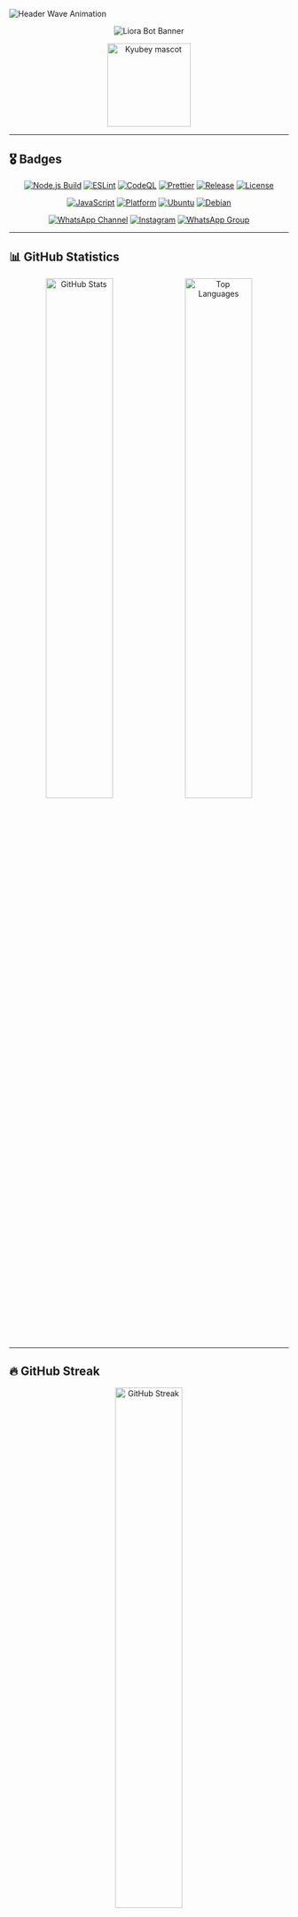 ![Header Wave Animation](https://capsule-render.vercel.app/api?type=waving&color=0:0B3D91,50:1A1F71,100:4B0082&height=250&section=header&text=Liora%20WhatsApp%20Bot&fontSize=55&fontAlignY=35&animation=twinkling&fontColor=ffffff)

<div align="center">

![Liora Bot Banner](https://qu.ax/SUDjH.png)

<img src="https://raw.githubusercontent.com/innng/innng/master/assets/kyubey.gif" width="150" height="150" alt="Kyubey mascot" />

</div>

---

## 🎖️ Badges

<div align="center">

[![Node.js Build](https://img.shields.io/github/actions/workflow/status/naruyaizumi/liora/node.js.yml?label=Node.js&style=for-the-badge&logo=github&logoColor=white&color=0B3D91&labelColor=2F2F2F)](https://github.com/naruyaizumi/liora/actions/workflows/node.js.yml)
[![ESLint](https://img.shields.io/github/actions/workflow/status/naruyaizumi/liora/eslint.yml?label=ESLint&style=for-the-badge&logo=eslint&logoColor=white&color=0B3D91&labelColor=2F2F2F)](https://github.com/naruyaizumi/liora/actions/workflows/eslint.yml)
[![CodeQL](https://img.shields.io/github/actions/workflow/status/naruyaizumi/liora/codeql.yml?label=CodeQL&style=for-the-badge&logo=github&logoColor=white&color=0B3D91&labelColor=2F2F2F)](https://github.com/naruyaizumi/liora/actions/workflows/codeql.yml)
[![Prettier](https://img.shields.io/badge/Prettier-Enabled-0B3D91?style=for-the-badge&logo=prettier&logoColor=white&labelColor=2F2F2F)](https://prettier.io/)
[![Release](https://img.shields.io/github/v/release/naruyaizumi/liora?style=for-the-badge&logo=github&logoColor=white&color=0B3D91&labelColor=2F2F2F)](https://github.com/naruyaizumi/liora/releases)
[![License](https://img.shields.io/badge/License-Apache%202.0-0B3D91?style=for-the-badge&logo=apache&logoColor=white&labelColor=2F2F2F)](https://www.apache.org/licenses/LICENSE-2.0)

[![JavaScript](https://img.shields.io/badge/JavaScript-ESM-0B3D91?style=for-the-badge&logo=javascript&logoColor=black&labelColor=2F2F2F)](https://developer.mozilla.org/en-US/docs/Web/JavaScript)
[![Platform](https://img.shields.io/badge/Platform-Linux%20Only-0B3D91?style=for-the-badge&logo=linux&logoColor=white&labelColor=2F2F2F)](https://github.com/naruyaizumi/liora#requirements)
[![Ubuntu](https://img.shields.io/badge/Ubuntu-24.04%20LTS-0B3D91?style=for-the-badge&logo=ubuntu&logoColor=white&labelColor=2F2F2F)](https://ubuntu.com/download/desktop)
[![Debian](https://img.shields.io/badge/Debian-12-0B3D91?style=for-the-badge&logo=debian&logoColor=white&labelColor=2F2F2F)](https://www.debian.org/releases/bookworm/)

[![WhatsApp Channel](https://img.shields.io/badge/WhatsApp-Changelog-0B3D91?style=for-the-badge&logo=whatsapp&logoColor=white&labelColor=2F2F2F)](https://whatsapp.com/channel/0029Vb5vz4oDjiOfUeW2Mt03)
[![Instagram](https://img.shields.io/badge/Instagram-@naruyaizumi-0B3D91?style=for-the-badge&logo=instagram&logoColor=white&labelColor=2F2F2F)](https://instagram.com/naruyaizumi)
[![WhatsApp Group](https://img.shields.io/badge/WhatsApp-Discussion-0B3D91?style=for-the-badge&logo=whatsapp&logoColor=white&labelColor=2F2F2F)](https://chat.whatsapp.com/FtMSX1EsGHTJeynu8QmjpG)

</div>

---

## 📊 GitHub Statistics

<div align="center">

<img width="49%" src="https://github-readme-stats.vercel.app/api?username=naruyaizumi&show_icons=true&hide_border=true&bg_color=0D1117&title_color=0B3D91&text_color=FFE4E1&icon_color=FFB6C1" alt="GitHub Stats" />
<img width="49%" src="https://github-readme-stats.vercel.app/api/top-langs/?username=naruyaizumi&layout=compact&hide_border=true&bg_color=0D1117&title_color=0B3D91&text_color=FFE4E1&icon_color=FFB6C1" alt="Top Languages" />

</div>

---

## 🔥 GitHub Streak

<div align="center">

<img width="49%" src="https://streak-stats.demolab.com?user=naruyaizumi&hide_border=true&background=0D1117&ring=0B3D91&fire=FFB6C1&currStreakNum=FFFFFF&sideNums=FFFFFF&currStreakLabel=0B3D91&sideLabels=0B3D91&dates=FFE4E1" alt="GitHub Streak" />

</div>

---

## 🏆 GitHub Trophies

<div align="center">

<img src="https://github-profile-trophy.vercel.app/?username=naruyaizumi&theme=juicyfresh&no-frame=true&margin-w=10&column=7" alt="GitHub Trophies" />

</div>

---

## 📈 Activity Graph

<div align="center">

<img src="https://github-readme-activity-graph.vercel.app/graph?username=naruyaizumi&bg_color=0D1117&hide_border=true&color=0B3D91&line=FFB6C1&point=FFD1DC&area=FFE4E1" alt="Activity Graph" />

</div>

---

## 🛡️ Security & Bug Reports

<div align="center">

[![Security Policy](https://img.shields.io/badge/Security-Policy-0B3D91?style=for-the-badge&logo=github&logoColor=white&labelColor=2F2F2F)](https://github.com/naruyaizumi/liora/blob/main/SECURITY.md)
[![Contributing](https://img.shields.io/badge/Contribution-Guide-0B3D91?style=for-the-badge&logo=github&logoColor=white&labelColor=2F2F2F)](https://github.com/naruyaizumi/liora/blob/main/CONTRIBUTING.md)

</div>

We take security, stability, and contributor comfort very seriously. If you discover a vulnerability or bug, please report it responsibly.

### 🔒 Security Issues

For security vulnerabilities, follow our [Security Policy](https://github.com/naruyaizumi/liora/blob/main/SECURITY.md) to report issues privately.

### 🤝 Contributing

For contributions, refer to our [Contribution Guide](https://github.com/naruyaizumi/liora/blob/main/CONTRIBUTING.md) before submitting.

---

## 🚀 Pull Requests

<div align="center">

[![PR Template ID](https://img.shields.io/badge/PR_Template-Indonesian-0B3D91?style=for-the-badge&logo=github&logoColor=white&labelColor=2F2F2F)](https://github.com/naruyaizumi/liora/blob/main/.github/PULL_REQUEST_TEMPLATE/pull-request-id.md)
[![PR Template EN](https://img.shields.io/badge/PR_Template-English-0B3D91?style=for-the-badge&logo=github&logoColor=white&labelColor=2F2F2F)](https://github.com/naruyaizumi/liora/blob/main/.github/PULL_REQUEST_TEMPLATE/pull-request-us.md)

</div>

We welcome all contributions — whether you're fixing bugs, adding features, or improving documentation.

📎 [View Contribution Guide](https://github.com/naruyaizumi/liora/blob/main/CONTRIBUTING.md)

---

## 🐛 Bug Reports

<div align="center">

[![Bug Report ID](https://img.shields.io/badge/Bug_Report-Indonesian-0B3D91?style=for-the-badge&logo=github&logoColor=white&labelColor=2F2F2F)](https://github.com/naruyaizumi/liora/issues/new?assignees=&labels=bug&projects=&template=bug-report-id.md&title=%5BBUG%5D)
[![Bug Report EN](https://img.shields.io/badge/Bug_Report-English-0B3D91?style=for-the-badge&logo=github&logoColor=white&labelColor=2F2F2F)](https://github.com/naruyaizumi/liora/issues/new?assignees=&labels=bug&projects=&template=bug-report-us.md&title=%5BBUG%5D)

</div>

---

> [!CAUTION]
> **Do not publicly disclose vulnerabilities or critical internal bugs.**
>
> Report security issues responsibly through official channels to preserve the integrity, stability, and trust of the Liora ecosystem.

> [!TIP]
> **Installation Methods**
>
> Deploy Liora using your preferred environment:
>
> - [Pterodactyl Installation Guide](https://github.com/naruyaizumi/liora/blob/main/.github/INSTALLATION/PTERODACTYL.md)
> - [PM2 Installation Guide](https://github.com/naruyaizumi/liora/blob/main/.github/INSTALLATION/PM2.md)
>
> **System Requirements:**
>
> - Node.js v22.0.0 or higher
> - System build tools (gcc, make, python3)
> - 2GB RAM minimum (4GB recommended)
> - Linux Ubuntu 24.04 LTS or Debian 12

> [!WARNING]
> **License Compliance Notice**
>
> Unauthorized modification, credit removal, or commercial distribution violates the Apache 2.0 License.
>
> **Required Actions:**
>
> - Keep all credits intact
> - Include original license and copyright notices
> - Document all modifications
>
> **Prohibited Actions:**
>
> - Removing or altering attribution
> - Unauthorized commercial redistribution
> - Claiming this work as your own

> [!IMPORTANT]
> **Optional Enhancements: `audio-decode` and `link-preview-js`**
>
> These packages are **optional peer dependencies**:
>
> - **`audio-decode`**: Enables waveform rendering for voice notes. Audio works without it—only visualization is disabled.
> - **`link-preview-js`**: Generates rich URL previews. Links work without it—just without metadata cards.
>
> This modular approach keeps Liora lightweight.

---

## 🍧 Liora – Advanced WhatsApp Bot Framework

<div align="center">

<img src="https://readme-typing-svg.herokuapp.com?size=28&duration=3500&color=0B3D91&center=true&vCenter=true&width=600&lines=🌸+Liora+–+Advanced+WhatsApp+Bot" alt="Liora Bot" />

</div>

**Liora** is an enterprise-grade WhatsApp automation framework for developers who demand precision, modularity, and runtime-level control.

**Not beginner-friendly. Not plug-and-play. Unapologetically low-level.**

Built for developers who understand event loops, buffer management, and asynchronous architectures.

---

## 🧱 Core Capabilities

- **🛠️ Native Performance** — C++ bindings for media processing
- **🧩 Modular Architecture** — Hot-reloadable handlers
- **📈 Zero Overhead** — Pure buffer-based memory flow
- **🧠 Developer-Centric** — Runtime control
- **🔄 Hot Reload** — Update modules without restart
- **🗃️ State Management** — SQLite-backed atomic operations

---

## 📐 Technical Highlights

- **🔓 Fully Open Source** — No obfuscation
- **📦 Pure ESM** — Async-first architecture
- **🟢 Node.js v22+** — Latest V8 optimizations
- **💾 SQLite-Backed** — Atomic transactions
- **🧬 Extensible** — Isolated, composable modules
- **🔌 Plugin System** — Dynamic loading
- **⚡ Baileys Integration** — Stable multi-device support

---

## 💝 Acknowledgements

### 👥 Project Team

<div align="center">

[![Owner](https://img.shields.io/badge/Owner-Naruya%20Izumi-0B3D91?style=for-the-badge&logo=github&logoColor=white&labelColor=2F2F2F)](https://linkbio.co/naruyaizumi)
[![Developer](https://img.shields.io/badge/Developer-SXZnightmar-0B3D91?style=for-the-badge&logo=whatsapp&logoColor=white&labelColor=2F2F2F)](https://wa.me/6281398961382)
[![Developer](https://img.shields.io/badge/Developer-Alfi-0B3D91?style=for-the-badge&logo=whatsapp&logoColor=white&labelColor=2F2F2F)](https://wa.me/6287831816747)

</div>

### 📚 Core Libraries

<div align="center">

[![Baileys](https://img.shields.io/badge/Baileys-WhiskeySockets-0B3D91?style=for-the-badge&logo=npm&logoColor=white&labelColor=2F2F2F)](https://www.npmjs.com/package/baileys)

</div>

### 🌐 API Providers

<div align="center">

[![NekoLabs API](https://img.shields.io/badge/NekoLabs_API-0B3D91?style=for-the-badge&logo=swagger&logoColor=white&labelColor=2F2F2F)](https://api.nekolabs.my.id)

</div>

### 🤖 AI Assistance

<div align="center">

[![ChatGPT](https://img.shields.io/badge/ChatGPT-0B3D91?style=for-the-badge&logo=openai&logoColor=white&labelColor=2F2F2F)](https://chat.openai.com)
![Copilot](https://img.shields.io/badge/Copilot-0B3D91?style=for-the-badge&logo=github&logoColor=white&labelColor=2F2F2F)
![Gemini](https://img.shields.io/badge/Gemini-0B3D91?style=for-the-badge&logo=google&logoColor=white&labelColor=2F2F2F)
![Claude](https://img.shields.io/badge/Claude-0B3D91?style=for-the-badge&logo=anthropic&logoColor=white&labelColor=2F2F2F)

</div>

### 💖 Personal Thanks

- **🙏 God Almighty** — for blessings and guidance
- **👨‍👩‍👧‍👦 Family** — for unconditional support
- **🌟 Community** — for feedback and inspiration
- **🤝 Contributors** — for improvements

---

## 📜 License

<div align="center">

[![Apache 2.0](https://img.shields.io/badge/License-Apache%202.0-0B3D91?style=for-the-badge&logo=apache&logoColor=white&labelColor=2F2F2F)](https://opensource.org/licenses/Apache-2.0)

</div>

Licensed under [Apache License 2.0](https://www.apache.org/licenses/LICENSE-2.0) — see [LICENSE](LICENSE) for details.

**Key Terms:**

- ✅ Commercial use, modification, distribution allowed
- ⚠️ Trademark use NOT allowed
- ⚠️ No liability or warranty
- 📝 License notice required
- 📝 Changes must be documented

---

## 💖 Support the Project

<div align="center">

<a href="https://ko-fi.com/naruyaizumi">
    <img src="https://storage.ko-fi.com/cdn/kofi3.png?v=3" alt="Ko-fi" height="32" />
</a>
<a href="https://trakteer.id/naruyaizumi">
    <img src="https://trakteer.id/images/mix/navbar-logo-lite.png" alt="Trakteer" height="32" />
</a>
<a href="https://saweria.co/naruyaizumi">
    <img src="https://user-images.githubusercontent.com/26188697/180601310-e82c63e4-412b-4c36-b7b5-7ba713c80380.png" alt="Saweria" height="32" />
</a>

<br><br>

<img src="https://readme-typing-svg.demolab.com?font=Fira+Code&weight=600&size=18&duration=3000&pause=1000&color=0B3D91&center=true&vCenter=true&width=400&lines=Your+support+keeps+this+project+alive!;Thank+you+for+helping+us+grow" alt="Thank you" />

</div>

**Why Support?**

- 🚀 Accelerates feature development
- 🐛 Enables faster bug fixes
- 📚 Supports better documentation
- 🌍 Maintains free and open-source access

---

## 🌸 Thank You!

**Need help? Check our resources:**

- 📖 [Changelog Channel](https://whatsapp.com/channel/0029Vb5vz4oDjiOfUeW2Mt03)
- 💬 [Community Group](https://chat.whatsapp.com/FtMSX1EsGHTJeynu8QmjpG)
- 🐛 [Bug Reports](https://github.com/naruyaizumi/liora/issues/new/choose)

> Written with **coding enthusiasm** and **open-source spirit**. Remember to take breaks! 🍓✨

---

<div align="center">

<img src="https://readme-typing-svg.demolab.com?font=Fira+Code&size=16&duration=3000&pause=1000&color=0B3D91&center=true&vCenter=true&width=600&lines=Made+with+%E2%9D%A4%EF%B8%8F+and+lots+of+%E2%98%95;Happy+Coding!+%F0%9F%8C%B8" alt="Footer" />

</div>

![Footer](https://capsule-render.vercel.app/api?type=waving&color=0:0B3D91,50:1A1F71,100:4B0082&height=150&section=footer)